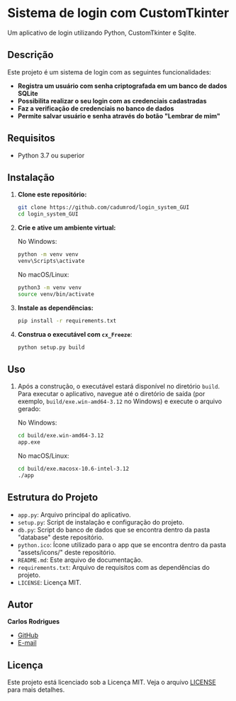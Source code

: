# Sistema de login com CustomTkinter

Um aplicativo de login utilizando Python, CustomTkinter e Sqlite.

## Descrição

Este projeto é um sistema de login com as seguintes funcionalidades:
- **Registra um usuário com senha criptografada em um banco de dados SQLite**
- **Possibilita realizar o seu login com as credenciais cadastradas**
- **Faz a verificação de credenciais no banco de dados**
- **Permite salvar usuário e senha através do botão "Lembrar de mim"**

## Requisitos

- Python 3.7 ou superior

## Instalação

1. **Clone este repositório:**

    ```bash
    git clone https://github.com/cadumrod/login_system_GUI
    cd login_system_GUI
    ```

2. **Crie e ative um ambiente virtual:**

    No Windows:
    ```bash
    python -m venv venv
    venv\Scripts\activate
    ```

    No macOS/Linux:
    ```bash
    python3 -m venv venv
    source venv/bin/activate
    ```

3. **Instale as dependências:**

    ```bash
    pip install -r requirements.txt
    ```

4. **Construa o executável com `cx_Freeze`**:

    ```bash
    python setup.py build
    ```

## Uso

1. Após a construção, o executável estará disponível no diretório `build`. Para executar o aplicativo, navegue até o diretório de saída (por exemplo, `build/exe.win-amd64-3.12` no Windows) e execute o arquivo gerado:

    No Windows:
    ```bash
    cd build/exe.win-amd64-3.12
    app.exe
    ```

    No macOS/Linux:
    ```bash
    cd build/exe.macosx-10.6-intel-3.12
    ./app
    ```


## Estrutura do Projeto

- `app.py`: Arquivo principal do aplicativo.
- `setup.py`: Script de instalação e configuração do projeto.
- `db.py`: Script do banco de dados que se encontra dentro da pasta "database" deste repositório.
- `python.ico`: Ícone utilizado para o app que se encontra dentro da pasta "assets/icons/" deste repositório.
- `README.md`: Este arquivo de documentação.
- `requirements.txt`: Arquivo de requisitos com as dependências do projeto.
- `LICENSE`: Licença MIT.


## Autor

**Carlos Rodrigues**

- [GitHub](https://github.com/cadumrod)
- [E-mail](mailto:carlosrod.dev@gmail.com)

## Licença

Este projeto está licenciado sob a Licença MIT. Veja o arquivo [LICENSE](LICENSE) para mais detalhes.